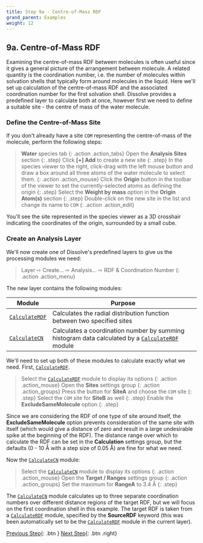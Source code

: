 ```yaml
---
title: Step 9a - Centre-of-Mass RDF
grand_parent: Examples
weight: 12
---
```


## 9a. Centre-of-Mass RDF

Examining the centre-of-mass RDF between molecules is often useful since it gives a general picture of the arrangement between molecule. A related quantity is the coordination number, i.e. the number of molecules within solvation shells that typically form around molecules in the liquid. Here we'll set up calculation of the centre-of-mass RDF and the associated coordination number for the first solvation shell. Dissolve provides a predefined layer to calculate both at once, however first we need to define a suitable site - the centre of mass of the water molecule.

### Define the Centre-of-Mass Site

If you don't already have a site `COM` representing the centre-of-mass of the molecule, perform the following steps:

> **Water** species tab
{: .action .action_tabs}
> Open the **Analysis Sites** section
{: .step}
> Click **[+] Add** to create a new site
{: .step}
> In the species viewer to the right, click-drag with the left mouse button and draw a box around all three atoms of the water molecule to select them.
{: .action .action_mouse}
> Click the **Origin** button in the toolbar of the viewer to set the currently-selected atoms as defining the origin
{: .step}
> Select the **Weight by mass** option in the **Origin Atom(s)** section
{: .step}
> Double-click on the new site in the list and change its name to `COM`
{: .action .action_edit}

You'll see the site represented in the species viewer as a 3D crosshair indicating the coordinates of the origin, surrounded by a small cube. 

### Create an Analysis Layer

We'll now create one of Dissolve's predefined layers to give us the processing modules we need:

> Layer &#8680; Create... &#8680; Analysis... &#8680; RDF & Coordination Number
{: .action .action_menu}

The new layer contains the following modules:

| Module | Purpose |
|--------|---------|
| [`CalculateRDF`](../../userguide/modules/calculaterdf) | Calculates the radial distribution function between two specified sites |
| [`CalculateCN`](../../userguide/modules/calculatecn) | Calculates a coordination number by summing histogram data calculated by a [`CalculateRDF`](../../userguide/modules/calculaterdf) module |

We'll need to set up both of these modules to calculate exactly what we need.  First, [`CalculateRDF`](../../userguide/modules/calculaterdf).

> Select the [`CalculateRDF`](../../userguide/modules/calculaterdf) module to display its options
{: .action .action_mouse}
> Open the **Sites** settings group
{: .action .action_groups}
> Press the button for **SiteA** and choose the `COM` site
{: .step}
> Select the `COM` site for **SiteB** as well
{: .step}
> Enable the **ExcludeSameMolecule** option
{: .step}

Since we are considering the RDF of one type of site around itself, the **ExcludeSameMolecule** option prevents consideration of the same site with itself (which would give a distance of zero and result in a large undesirable spike at the beginning of the RDF). The distance range over which to calculate the RDF can be set in the **Calculation** settings group, but the defaults (0 - 10 &#8491; with a step size of 0.05 &#8491;) are fine for what we need.

Now the [`CalculateCN`](../../userguide/modules/calculatecn) module:

> Select the [`CalculateCN`](../../userguide/modules/calculatecn) module to display its options
{: .action .action_mouse}
> Open the **Target / Ranges** settings group
{: .action .action_groups}
> Set the maximum for **RangeA** to 3.4 &#8491;
{: .step}

The [`CalculateCN`](../../userguide/modules/calculatecn) module calculates up to three separate coordination numbers over different distance regions of the target RDF, but we will focus on the first coordination shell in this example. The target RDF is taken from a [`CalculateRDF`](../../userguide/modules/calculaterdf) module, specified by the **SourceRDF** keyword (this was been automatically set to be the [`CalculateRDF`](../../userguide/modules/calculaterdf) module in the current layer).

[Previous Step](/docs/examples/water/step9){: .btn }   [Next Step](/docs/examples/water/step9b){: .btn .right}
